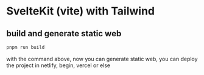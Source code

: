 # SvelteKit (vite) with Tailwind

## build and generate static web

```bash
pnpm run build
```

with the command above, now you can generate static web, you can deploy the project in netlify, begin, vercel or else


